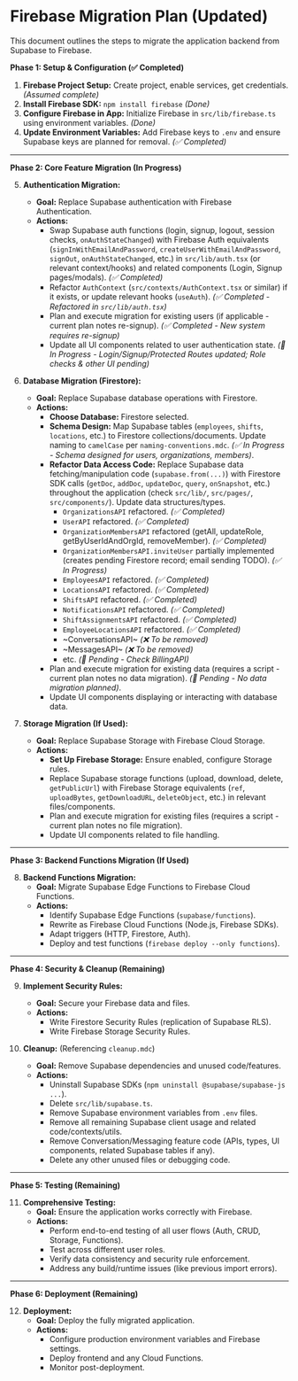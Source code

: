 # Firebase Migration Plan (Updated)

This document outlines the steps to migrate the application backend from Supabase to Firebase.

**Phase 1: Setup & Configuration (✅ Completed)**

1.  **Firebase Project Setup:** Create project, enable services, get credentials. _(Assumed complete)_
2.  **Install Firebase SDK:** `npm install firebase` _(Done)_
3.  **Configure Firebase in App:** Initialize Firebase in `src/lib/firebase.ts` using environment variables. _(Done)_
4.  **Update Environment Variables:** Add Firebase keys to `.env` and ensure Supabase keys are planned for removal. _(✅ Completed)_

---

**Phase 2: Core Feature Migration (In Progress)**

5.  **Authentication Migration:**

    - **Goal:** Replace Supabase authentication with Firebase Authentication.
    - **Actions:**
      - Swap Supabase auth functions (login, signup, logout, session checks, `onAuthStateChanged`) with Firebase Auth equivalents (`signInWithEmailAndPassword`, `createUserWithEmailAndPassword`, `signOut`, `onAuthStateChanged`, etc.) in `src/lib/auth.tsx` (or relevant context/hooks) and related components (Login, Signup pages/modals). _(✅ Completed)_
      - Refactor `AuthContext` (`src/contexts/AuthContext.tsx` or similar) if it exists, or update relevant hooks (`useAuth`). _(✅ Completed - Refactored in `src/lib/auth.tsx`)_
      - Plan and execute migration for existing users (if applicable - current plan notes re-signup). _(✅ Completed - New system requires re-signup)_
      - Update all UI components related to user authentication state. _(🚧 In Progress - Login/Signup/Protected Routes updated; Role checks & other UI pending)_

6.  **Database Migration (Firestore):**

    - **Goal:** Replace Supabase database operations with Firestore.
    - **Actions:**
      - **Choose Database:** Firestore selected.
      - **Schema Design:** Map Supabase tables (`employees`, `shifts`, `locations`, etc.) to Firestore collections/documents. Update naming to `camelCase` per `naming-conventions.mdc`. _(✅ In Progress - Schema designed for users, organizations, members)_.
      - **Refactor Data Access Code:** Replace Supabase data fetching/manipulation code (`supabase.from(...)`) with Firestore SDK calls (`getDoc`, `addDoc`, `updateDoc`, `query`, `onSnapshot`, etc.) throughout the application (check `src/lib/`, `src/pages/`, `src/components/`). Update data structures/types.
        - `OrganizationsAPI` refactored. _(✅ Completed)_
        - `UserAPI` refactored. _(✅ Completed)_
        - `OrganizationMembersAPI` refactored (getAll, updateRole, getByUserIdAndOrgId, removeMember). _(✅ Completed)_
        - `OrganizationMembersAPI.inviteUser` partially implemented (creates pending Firestore record; email sending TODO). _(✅ In Progress)_
        - `EmployeesAPI` refactored. _(✅ Completed)_
        - `LocationsAPI` refactored. _(✅ Completed)_
        - `ShiftsAPI` refactored. _(✅ Completed)_
        - `NotificationsAPI` refactored. _(✅ Completed)_
        - `ShiftAssignmentsAPI` refactored. _(✅ Completed)_
        - `EmployeeLocationsAPI` refactored. _(✅ Completed)_
        - ~ConversationsAPI~ _(❌ To be removed)_
        - ~MessagesAPI~ _(❌ To be removed)_
        - etc. _(🚧 Pending - Check BillingAPI)_
      - Plan and execute migration for existing data (requires a script - current plan notes no data migration). _(🚧 Pending - No data migration planned)_.
      - Update UI components displaying or interacting with database data.

7.  **Storage Migration (If Used):**
    - **Goal:** Replace Supabase Storage with Firebase Cloud Storage.
    - **Actions:**
      - **Set Up Firebase Storage:** Ensure enabled, configure Storage rules.
      - Replace Supabase storage functions (upload, download, delete, `getPublicUrl`) with Firebase Storage equivalents (`ref`, `uploadBytes`, `getDownloadURL`, `deleteObject`, etc.) in relevant files/components.
      - Plan and execute migration for existing files (requires a script - current plan notes no file migration).
      - Update UI components related to file handling.

---

**Phase 3: Backend Functions Migration (If Used)**

8.  **Backend Functions Migration:**
    - **Goal:** Migrate Supabase Edge Functions to Firebase Cloud Functions.
    - **Actions:**
      - Identify Supabase Edge Functions (`supabase/functions`).
      - Rewrite as Firebase Cloud Functions (Node.js, Firebase SDKs).
      - Adapt triggers (HTTP, Firestore, Auth).
      - Deploy and test functions (`firebase deploy --only functions`).

---

**Phase 4: Security & Cleanup (Remaining)**

9.  **Implement Security Rules:**

    - **Goal:** Secure your Firebase data and files.
    - **Actions:**
      - Write Firestore Security Rules (replication of Supabase RLS).
      - Write Firebase Storage Security Rules.

10. **Cleanup:** (Referencing `cleanup.mdc`)
    - **Goal:** Remove Supabase dependencies and unused code/features.
    - **Actions:**
      - Uninstall Supabase SDKs (`npm uninstall @supabase/supabase-js ...`).
      - Delete `src/lib/supabase.ts`.
      - Remove Supabase environment variables from `.env` files.
      - Remove all remaining Supabase client usage and related code/contexts/utils.
      - Remove Conversation/Messaging feature code (APIs, types, UI components, related Supabase tables if any).
      - Delete any other unused files or debugging code.

---

**Phase 5: Testing (Remaining)**

11. **Comprehensive Testing:**
    - **Goal:** Ensure the application works correctly with Firebase.
    - **Actions:**
      - Perform end-to-end testing of all user flows (Auth, CRUD, Storage, Functions).
      - Test across different user roles.
      - Verify data consistency and security rule enforcement.
      - Address any build/runtime issues (like previous import errors).

---

**Phase 6: Deployment (Remaining)**

12. **Deployment:**
    - **Goal:** Deploy the fully migrated application.
    - **Actions:**
      - Configure production environment variables and Firebase settings.
      - Deploy frontend and any Cloud Functions.
      - Monitor post-deployment.
